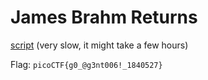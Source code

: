 # James Brahm Returns

[script](exploit.py) (very slow, it might take a few hours)

Flag: `picoCTF{g0_@g3nt006!_1840527}`
